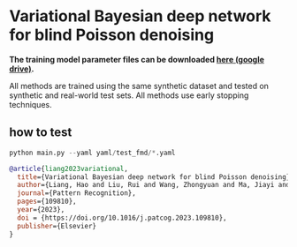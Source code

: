 # Variational Bayesian deep network for blind Poisson denoising

**The training model parameter files can be downloaded [here (google drive)](https://drive.google.com/drive/folders/1X8mlLL5_8xB5sYmv9N2KpGpa2R6dYGve?usp=sharing).**

All methods are trained using the same synthetic dataset and tested on synthetic and real-world test sets. All methods use early stopping techniques.

## how to test

```python
python main.py --yaml yaml/test_fmd/*.yaml
```

```bib
@article{liang2023variational,
  title={Variational Bayesian deep network for blind Poisson denoising},
  author={Liang, Hao and Liu, Rui and Wang, Zhongyuan and Ma, Jiayi and Tian, Xin},
  journal={Pattern Recognition},
  pages={109810},
  year={2023},
  doi = {https://doi.org/10.1016/j.patcog.2023.109810},
  publisher={Elsevier}
}


```
